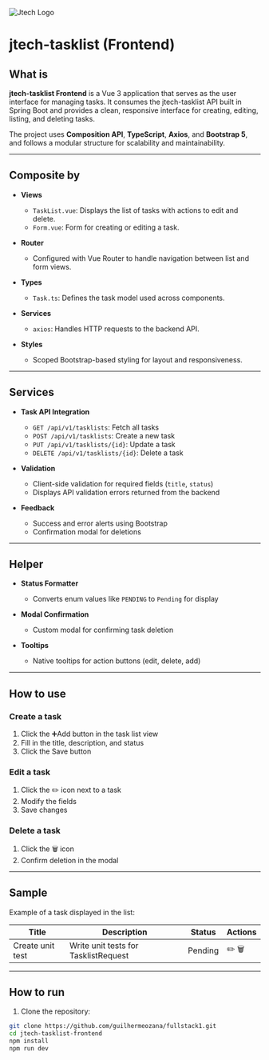 ![Jtech Logo](http://www.jtech.com.br/wp-content/uploads/2015/06/logo.png)

# jtech-tasklist (Frontend)

## What is

**jtech-tasklist Frontend** is a Vue 3 application that serves as the user interface for managing tasks. It consumes the jtech-tasklist API built in Spring Boot and provides a clean, responsive interface for creating, editing, listing, and deleting tasks.

The project uses **Composition API**, **TypeScript**, **Axios**, and **Bootstrap 5**, and follows a modular structure for scalability and maintainability.

---

## Composite by

- **Views**
  - `TaskList.vue`: Displays the list of tasks with actions to edit and delete.
  - `Form.vue`: Form for creating or editing a task.

- **Router**
  - Configured with Vue Router to handle navigation between list and form views.

- **Types**
  - `Task.ts`: Defines the task model used across components.

- **Services**
  - `axios`: Handles HTTP requests to the backend API.

- **Styles**
  - Scoped Bootstrap-based styling for layout and responsiveness.

---

## Services

- **Task API Integration**
  - `GET /api/v1/tasklists`: Fetch all tasks
  - `POST /api/v1/tasklists`: Create a new task
  - `PUT /api/v1/tasklists/{id}`: Update a task
  - `DELETE /api/v1/tasklists/{id}`: Delete a task

- **Validation**
  - Client-side validation for required fields (`title`, `status`)
  - Displays API validation errors returned from the backend

- **Feedback**
  - Success and error alerts using Bootstrap
  - Confirmation modal for deletions

---

## Helper

- **Status Formatter**
  - Converts enum values like `PENDING` to `Pending` for display

- **Modal Confirmation**
  - Custom modal for confirming task deletion

- **Tooltips**
  - Native tooltips for action buttons (edit, delete, add)

---

## How to use

### Create a task

1. Click the ➕Add button in the task list view
2. Fill in the title, description, and status
3. Click the Save button

### Edit a task

1. Click the ✏️ icon next to a task
2. Modify the fields
3. Save changes

### Delete a task

1. Click the 🗑️ icon
2. Confirm deletion in the modal

---

## Sample

Example of a task displayed in the list:

| Title            | Description                             | Status  | Actions         |
|------------------|-----------------------------------------|---------|-----------------|
| Create unit test | Write unit tests for TasklistRequest    | Pending | ✏️ 🗑️            |

---

## How to run

1. Clone the repository:

```bash
git clone https://github.com/guilhermeozana/fullstack1.git
cd jtech-tasklist-frontend
npm install
npm run dev
